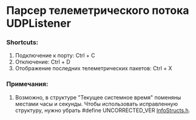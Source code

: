 # Парсер телеметрического потока UDPListener

### Shortcuts:
1. Подключение к порту: Ctrl + C
2. Отключение: Ctrl + D
3. Отображение последних телеметрических пакетов: Ctrl + X

### Примечания:
1. Возможно, в структуре "Текущее системное время" поменяны местами часы и секунды. Чтобы использовать исправленную структуру, нужно убрать #define UNCORRECTED_VER [InfoStructs.h](https://github.com/ulanich/UDPListener/blob/main/InfoStructs.h).